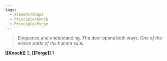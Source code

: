 ```yaml
---
tags:
  - Element/Shapt
  - Principle/Knock
  - Principle/Forge
---
```


> Eloquence and understanding. The door opens both ways. *One of the eleven parts of the human soul.*

**[[Knock]]** 2, **[[Forge]]** 1